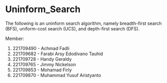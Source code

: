 # Uninform_Search
The following is an uninform search algorithm, namely breadth-first search (BFS), uniform-cost search (UCS), and depth-first search (DFS).

Member:
1. 221709490 - Achmad Fadli
2. 221709682 - Farabi Arsy Edodivano Tauhid
3. 221709728 - Handy Geraldy
4. 221709765 - Jimmy Nickelson
5. 221709853 - Mohamad Firly
6. 221709870 - Muhammad Yusuf Aristyanto
